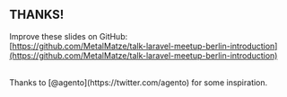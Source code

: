 ## THANKS!

Improve these slides on GitHub:  
[https://github.com/MetalMatze/talk-laravel-meetup-berlin-introduction](https://github.com/MetalMatze/talk-laravel-meetup-berlin-introduction)

<br>
Thanks to [@agento](https://twitter.com/agento) for some inspiration.
